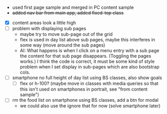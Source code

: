 
- used first page sample and merged in PC content sample
- ~~added nav bar from main app, added fixed-top class~~

- [x] content areas look a little high
- [ ] problem with displaying sub pages
  - maybe try to move sub-page out of the grid
  - flex is used in day list above sub pages, maybe this interferes in some way (move around the sub pages)
  - AI: What happens is when I click on a menu entry with a sub page the content for that sub page disappears. (Toggling the pages works.)
    I think the code is correct, it must be some kind of style problem when I set display in sub-pages which are also bootstrap cols.
- [ ] smartphone no full height of day list using BS classes, also show goals
  - [ ] flex or h-100? (maybe move in classes with media queries so that this isn't used on
    smartphones in portrait, see "from content sample")
- [ ] rm the food list on smartphone using BS classes, add a btn for modal
  - we could also use the ignore that for now (solve smartphone later)
